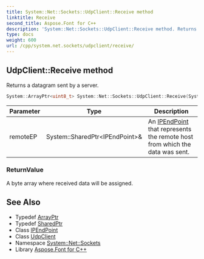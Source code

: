 ```yaml
---
title: System::Net::Sockets::UdpClient::Receive method
linktitle: Receive
second_title: Aspose.Font for C++
description: 'System::Net::Sockets::UdpClient::Receive method. Returns a datagram sent by a server in C++.'
type: docs
weight: 600
url: /cpp/system.net.sockets/udpclient/receive/
---
```

## UdpClient::Receive method


Returns a datagram sent by a server.

```cpp
System::ArrayPtr<uint8_t> System::Net::Sockets::UdpClient::Receive(System::SharedPtr<IPEndPoint> &remoteEP)
```


| Parameter | Type | Description |
| --- | --- | --- |
| remoteEP | System::SharedPtr\<IPEndPoint\>\& | An [IPEndPoint](../../../system.net/ipendpoint/) that represents the remote host from which the data was sent. |

### ReturnValue

A byte array where received data will be assigned.

## See Also

* Typedef [ArrayPtr](../../../system/arrayptr/)
* Typedef [SharedPtr](../../../system/sharedptr/)
* Class [IPEndPoint](../../../system.net/ipendpoint/)
* Class [UdpClient](../)
* Namespace [System::Net::Sockets](../../)
* Library [Aspose.Font for C++](../../../)
